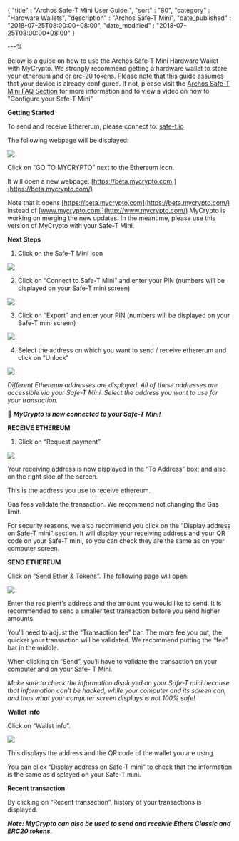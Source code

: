 {
"title"       : "Archos Safe-T Mini User Guide ",
"sort"        : "80",
"category"    : "Hardware Wallets",
"description" : "Archos Safe-T Mini",
"date_published" : "2018-07-25T08:00:00+08:00",
"date_modified"  : "2018-07-25T08:00:00+08:00"
}

---%

Below is a guide on how to use the Archos Safe-T Mini Hardware Wallet with MyCrypto. We strongly recommend getting a hardware wallet to store your ethereum and or erc-20 tokens. Please note that this guide assumes that your device is already configured. If not, please visit the [Archos Safe-T Mini FAQ Section](https://www.archos.com/gb/products/crypto/faq.html) for more information and to view a video on how to "Configure your Safe-T Mini"


**Getting Started**

To send and receive Ethererum, please connect to: [safe-t.io](https://safe-t.io/)

The following webpage will be displayed:

![](https://i.imgur.com/ks6KvTc.jpg)

Click on “GO TO MYCRYPTO” next to the Ethereum icon.

It will open a new webpage: [https://beta.mycrypto.com.](https://beta.mycrypto.com/)

Note that it opens [https://beta.mycrypto.com](https://beta.mycrypto.com/) instead of [www.mycrypto.com.](http://www.mycrypto.com/) MyCrypto is working on merging the new updates. In the meantime, please use this version of MyCrypto with your Safe-T Mini. 

  
**Next Steps**

1.  Click  on  the  Safe-T  Mini  icon

![](https://i.imgur.com/tZapapL.jpg)
 
2.  Click  on  “Connect  to  Safe-T  Mini”  and  enter  your  PIN  (numbers  will  be  displayed  on  your  Safe-T  mini  screen)

![](https://i.imgur.com/TW1QvPO.jpg)

3.  Click  on  “Export”  and  enter  your  PIN  (numbers  will  be  displayed  on  your  Safe-T  mini  screen)
  
![](https://i.imgur.com/o8CT7hH.jpg)
  
4.  Select  the  address  on  which  you  want  to  send  /  receive  ethererum  and  click  on  “Unlock”

![](https://i.imgur.com/bJxYf7D.jpg)

_Different Ethereum addresses are displayed. All of these addresses are accessible via your Safe-T Mini. Select the address you want to use for your transaction._

  

  **_MyCrypto is now connected to your Safe-T Mini!_**

  

**RECEIVE ETHEREUM**

1) Click on “Request payment”

![](https://i.imgur.com/Q2wTd0O.jpg) 

Your receiving address is now displayed in the “To Address” box; and also on the right side of the screen.

This is the address you use to receive ethereum.

Gas fees validate the transaction. We recommend not changing the Gas limit.

For security reasons, we also recommend you click on the “Display address on Safe-T mini” section. It will display your receiving address and your QR code on your Safe-T mini, so you can check they are the same as on your computer screen.

  
**SEND ETHEREUM**

Click on “Send Ether & Tokens”. The following page will open:

![](https://i.imgur.com/EOe6Gku.jpg)

Enter the recipient's address and the amount you would like to send. It is recommended to send a smaller test transaction before you send higher amounts.

You’ll need to adjust the “Transaction fee” bar. The more fee you put, the quicker your transaction will be validated. We recommend putting the “fee” bar in the middle.

When clicking on “Send”, you’ll have to validate the transaction on your computer and on your Safe- T Mini.

_Make sure to check the information displayed on your Safe-T mini because that information can’t be hacked, while your computer and its screen can, and thus what your computer screen displays is not 100% safe!_

**Wallet info**

Click on “Wallet info”.

![](https://i.imgur.com/wIQxw6S.jpg)

This displays the address and the QR code of the wallet you are using.

You can click “Display address on Safe-T mini” to check that the information is the same as displayed on your Safe-T mini.

**Recent transaction**

By clicking on “Recent transaction”, history of your transactions is displayed.

**_Note: MyCrypto can also be used to send and receivie Ethers Classic and ERC20 tokens._**

